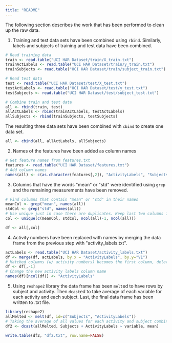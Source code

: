```yaml
---
title: "README"
---
```


The following section describes the work that has been performed to clean up the raw data.

1. Training and test data sets have been combined using `rbind`. Similarly, labels and subjects of training and test data have been combined.

```r
# Read training data
train <- read.table("UCI HAR Dataset/train/X_train.txt")
trainActLabels <- read.table("UCI HAR Dataset/train/y_train.txt")
trainSubjects <- read.table("UCI HAR Dataset/train/subject_train.txt")

# Read test data
test <- read.table("UCI HAR Dataset/test/X_test.txt")
testActLabels <- read.table("UCI HAR Dataset/test/y_test.txt")
testSubjects <- read.table("UCI HAR Dataset/test/subject_test.txt")

# Combine train and test data
all <- rbind(train, test)
allActLabels <- rbind(trainActLabels, testActLabels)
allSubjects <- rbind(trainSubjects, testSubjects)
```

The resulting three data sets have been combined with `cbind` to create one data set.

```r
all <- cbind(all, allActLabels, allSubjects)
```


2. Names of the features have been added as column names

```r
# Get feature names from features.txt
features <- read.table("UCI HAR Dataset/features.txt")
# Add column names
names(all) <- c(as.character(features[,2]), "ActivityLabels", "Subjects")
```


3. Columns that have the words "mean" or "std" were identified using `grep` and the remaining measurements have been removed.

```r
# Find columns that contain "mean" or "std" in their names
meanCol <- grep("mean", names(all))
stdCol <- grep("std", names(all))
# Use unique just in case there are duplicates. Keep last two columns for activity labels and subjects
col <- unique(c(meanCol, stdCol, ncol(all)-1, ncol(all))) 

df <- all[,col]
```

4. Activity numbers have been replaced with names by merging the data frame from the previous step with "activity_labels.txt".

```r
actLabels <- read.table("UCI HAR Dataset/activity_labels.txt")
df <- merge(df, actLabels, by.x = "ActivityLabels", by.y="V1")
# Matched columns (w/ activity numbers) becomes the first column, delete it
df <- df[,-1]
# Change the new activity labels column name
names(df)[ncol(df)] <- "ActivityLabels"
```

5. Using `reshape2` library the data frame has been `melt`ed to have rows by subject and activity. Then `dcast`ed to take average of each variable for each activity and each subject. Last, the final data frame has been written to .txt file.

```r
library(reshape2)
allMelted <- melt(df, id=c("Subjects", "ActivityLabels"))
# Taking the average of all values for each activity and subject combination.
df2 <- dcast(allMelted, Subjects + ActivityLabels ~ variable, mean)

write.table(df2, "df2.txt", row.name=FALSE)
```
